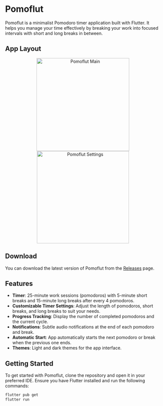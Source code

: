 # Pomoflut

Pomoflut is a minimalist Pomodoro timer application built with Flutter. It helps you manage your time effectively by breaking your work into focused intervals with short and long breaks in between.

## App Layout
<p align="center"><img width="301" alt="Pomoflut Main" src="https://github.com/ElMaxito/Pomoflut/assets/113039423/9471a92c-734e-4538-af24-2c650b497a4d">      <img width="299" alt="Pomoflut Settings" src="https://github.com/ElMaxito/Pomoflut/assets/113039423/8e4ffb46-1fc6-4179-8ded-5892cafed9ca">
</p>

## Download

You can download the latest version of Pomoflut from the [Releases]((https://github.com/ElMaxito/Pomoflut/releases)) page.

## Features

- **Timer**: 25-minute work sessions (pomodoros) with 5-minute short breaks and 15-minute long breaks after every 4 pomodoros.
- **Customizable Timer Settings**: Adjust the length of pomodoros, short breaks, and long breaks to suit your needs.
- **Progress Tracking**: Display the number of completed pomodoros and the current cycle.
- **Notifications**: Subtle audio notifications at the end of each pomodoro and break.
- **Automatic Start**: App automatically starts the next pomodoro or break when the previous one ends.
- **Themes**: Light and dark themes for the app interface.

## Getting Started

To get started with Pomoflut, clone the repository and open it in your preferred IDE. Ensure you have Flutter installed and run the following commands:

```bash
flutter pub get
flutter run
